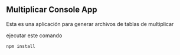 
## Multiplicar Console App

Esta es una aplicación para generar archivos de tablas de multiplicar

ejecutar este comando 

```
npm install 
``` 